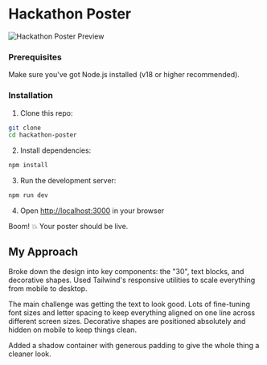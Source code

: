 # Hackathon Poster
![Hackathon Poster Preview](./public/preview.png)

### Prerequisites

Make sure you've got Node.js installed (v18 or higher recommended).

### Installation

1. Clone this repo:
```bash
git clone 
cd hackathon-poster
```

2. Install dependencies:
```bash
npm install
```

3. Run the development server:
```bash
npm run dev
```

4. Open [http://localhost:3000](http://localhost:3000) in your browser

Boom! 💥 Your poster should be live.

## My Approach

Broke down the design into key components: the "30", text blocks, and decorative shapes. Used Tailwind's responsive utilities to scale everything from mobile to desktop. 

The main challenge was getting the text to look good. Lots of fine-tuning font sizes and letter spacing to keep everything aligned on one line across different screen sizes. Decorative shapes are positioned absolutely and hidden on mobile to keep things clean. 

Added a shadow container with generous padding to give the whole thing a cleaner look.
